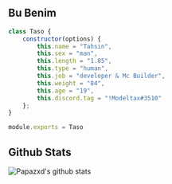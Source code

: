 <h2>Bu Benim</h2>

```js
class Taso {
    constructor(options) {
        this.name = "Tahsin",
        this.sex = "man",
        this.length = "1.85",
        this.type = "human",
        this.job = "developer & Mc Builder",
        this.weight = "84",
        this.age = "19",
        this.discord.tag = "!Modeltax#3510"
    };
}

module.exports = Taso
```
## Github Stats
![Papazxd's github stats](https://github-readme-stats.vercel.app/api?username=Taso35&show_icons=true&theme=radical) 
